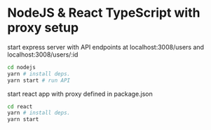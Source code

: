 # NodeJS & React TypeScript with proxy setup 

start express server with API endpoints at localhost:3008/users and localhost:3008/users/:id 

```sh
cd nodejs
yarn # install deps.
yarn start # run API
```
start react app with proxy defined in package.json

```sh
cd react
yarn # install deps.
yarn start
```


